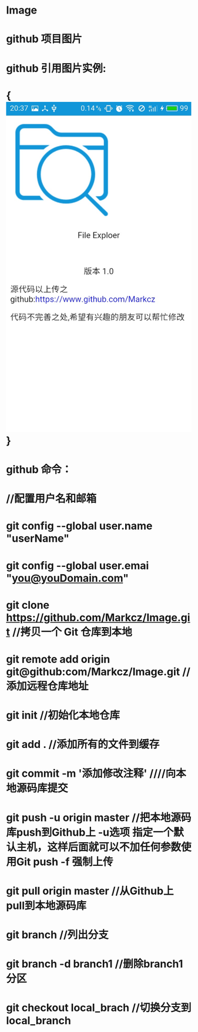 # Image
# github 项目图片


#  github 引用图片实例:
# {![image](https://github.com/Markcz/Image/blob/master/FileExploer/about.jpg)}

# github 命令：
  
#  //配置用户名和邮箱
# git config --global user.name "userName"
#  git config --global user.emai "you@youDomain.com"
    
#  git clone https://github.com/Markcz/Image.git         //拷贝一个 Git 仓库到本地
#  git remote add origin git@github:com/Markcz/Image.git       // 添加远程仓库地址
  
#  git init     //初始化本地仓库
#  git add .   //添加所有的文件到缓存
#  git commit -m '添加修改注释'  ////向本地源码库提交
#  git push -u origin master  //把本地源码库push到Github上  -u选项 指定一个默认主机，这样后面就可以不加任何参数使用Git push  -f 强制上传
#  git pull origin master  //从Github上pull到本地源码库
  
#  git branch  //列出分支
#  git branch -d branch1  //删除branch1分区
# git checkout local_brach //切换分支到local_branch
  
  
